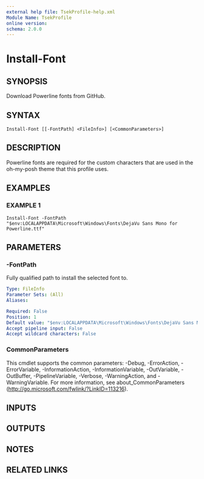 ```yaml
---
external help file: TsekProfile-help.xml
Module Name: TsekProfile
online version:
schema: 2.0.0
---
```


# Install-Font

## SYNOPSIS
Download Powerline fonts from GitHub.

## SYNTAX

```
Install-Font [[-FontPath] <FileInfo>] [<CommonParameters>]
```

## DESCRIPTION
Powerline fonts are required for the custom characters that are used in the
oh-my-posh theme that this profile uses.

## EXAMPLES

### EXAMPLE 1
```
Install-Font -FontPath "$env:LOCALAPPDATA\Microsoft\Windows\Fonts\DejaVu Sans Mono for Powerline.ttf"
```

## PARAMETERS

### -FontPath
Fully qualified path to install the selected font to.

```yaml
Type: FileInfo
Parameter Sets: (All)
Aliases:

Required: False
Position: 1
Default value: "$env:LOCALAPPDATA\Microsoft\Windows\Fonts\DejaVu Sans Mono for Powerline.ttf"
Accept pipeline input: False
Accept wildcard characters: False
```

### CommonParameters
This cmdlet supports the common parameters: -Debug, -ErrorAction, -ErrorVariable, -InformationAction, -InformationVariable, -OutVariable, -OutBuffer, -PipelineVariable, -Verbose, -WarningAction, and -WarningVariable.
For more information, see about_CommonParameters (http://go.microsoft.com/fwlink/?LinkID=113216).

## INPUTS

## OUTPUTS

## NOTES

## RELATED LINKS
